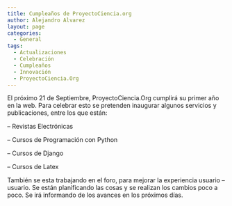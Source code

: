 ```yaml
---
title: Cumpleaños de ProyectoCiencia.org
author: Alejandro Alvarez
layout: page
categories:
  - General
tags:
  - Actualizaciones
  - Celebración
  - Cumpleaños
  - Innovación
  - ProyectoCiencia.Org
---
```

El próximo 21 de Septiembre, ProyectoCiencia.Org cumplirá su primer año en la web. Para celebrar esto se pretenden inaugurar algunos servicios y publicaciones, entre los que están:

&#8211; Revistas Electrónicas

&#8211; Cursos de Programación con Python

&#8211; Cursos de Django

&#8211; Cursos de Latex

También se esta trabajando en el foro, para mejorar la experiencia usuario &#8211; usuario. Se están planificando las cosas y se realizan los cambios poco a poco. Se irá informando de los avances en los próximos días.

